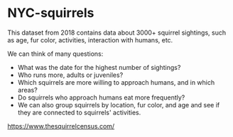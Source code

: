 # NYC-squirrels

This dataset from 2018 contains data about 3000+ squirrel sightings, such as age, fur color, activities, interaction with humans, etc.

We can think of many questions:

- What was the date for the highest number of sightings?
- Who runs more, adults or juveniles?
- Which squirrels are more willing to approach humans, and in which areas?
- Do squirrels who approach humans eat more frequently?
- We can also group squirrels by location, fur color, and age and see if they are connected to squirrels' activities.

https://www.thesquirrelcensus.com/
